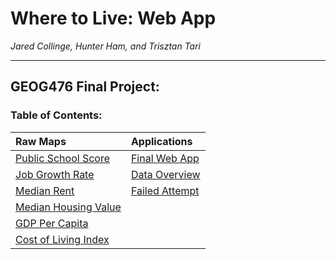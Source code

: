 
# **Where to Live: Web App**
*Jared Collinge, Hunter Ham, and Trisztan Tari*
***

## GEOG476 Final Project:

### Table of Contents: 
| Raw Maps | Applications | 
| :------------- |:-------------|
| [Public School Score](Intermediates/School_Score.html) |  [Final Web App](FinalWebApp.html)|
| [Job Growth Rate](Intermediates/Job%20Growth%20Rate.html) | [Data Overview](Intermediates/max%20values/MaxMin_Values.html) |
| [Median Rent](Intermediates/Rent.html) |[Failed Attempt](failure/FailedAttempt.html)|
| [Median Housing Value](Intermediates/Housing_Prices.html) ||
| [GDP Per Capita](Intermediates/GDP_Per_Capita.html) ||
| [Cost of Living Index](Intermediates/Cost_of_Living.html) ||
